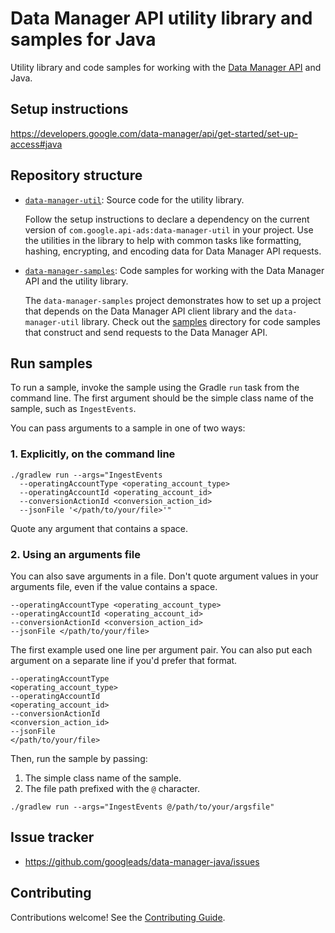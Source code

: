 # Data Manager API utility library and samples for Java

Utility library and code samples for working with the
[Data Manager API](https://developers.google.com/data-manager/api) and Java.

## Setup instructions

https://developers.google.com/data-manager/api/get-started/set-up-access#java

## Repository structure

- [`data-manager-util`](data-manager-util): Source code for the utility library.

  Follow the setup instructions to declare a dependency on the current version
  of `com.google.api-ads:data-manager-util` in your project. Use the utilities
  in the library to help with common tasks like formatting, hashing, encrypting,
  and encoding data for Data Manager API requests.

- [`data-manager-samples`](data-manager-samples): Code samples for working with
  the Data Manager API and the utility library.

  The `data-manager-samples` project demonstrates how to set up a project that
  depends on the Data Manager API client library and the `data-manager-util`
  library. Check out the
  [samples](data-manager-samples/src/main/java/com/google/ads/datamanager/samples/)
  directory for code samples that construct and send requests to the Data Manager
  API.

## Run samples

To run a sample, invoke the sample using the Gradle `run` task from the command
line. The first argument should be the simple class name of the sample, such as
`IngestEvents`.

You can pass arguments to a sample in one of two ways:

### 1.  Explicitly, on the command line

```shell
./gradlew run --args="IngestEvents
  --operatingAccountType <operating_account_type>
  --operatingAccountId <operating_account_id>
  --conversionActionId <conversion_action_id>
  --jsonFile '</path/to/your/file>'"
```

Quote any argument that contains a space.

### 2.  Using an arguments file

You can also save arguments in a file. Don't quote argument values in your
arguments file, even if the value contains a space.

```
--operatingAccountType <operating_account_type>
--operatingAccountId <operating_account_id>
--conversionActionId <conversion_action_id>
--jsonFile </path/to/your/file>
```

The first example used one line per argument pair. You can also put each
argument on a separate line if you'd prefer that format.

```
--operatingAccountType
<operating_account_type>
--operatingAccountId
<operating_account_id>
--conversionActionId
<conversion_action_id>
--jsonFile
</path/to/your/file>
```

Then, run the sample by passing:

1. The simple class name of the sample.
2. The file path prefixed with the `@` character.

```shell
./gradlew run --args="IngestEvents @/path/to/your/argsfile"
```

## Issue tracker

- https://github.com/googleads/data-manager-java/issues

## Contributing

Contributions welcome! See the [Contributing Guide](CONTRIBUTING.md).
